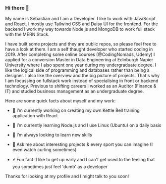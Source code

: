 ### Hi there 👋


My name is Sebastian and I am a Developer. I like to work with JavaScript and React. I mostly use Tailwind CSS and Daisy UI for the frontend.
For the backend I work my way towards Node.js and MongoDB to work full stack with the MERN Stack.

I have built some projects and they are public repos, so please feel free to have a look at them. I am a self thaught developer who started coding in 2019. After completing some online courses (@CodingNomads, Udemy) I applied for a conversion Master in Data Engineering at Edinburgh Napier University where I also spent one year during my undergraduate degree. I like the logical side of programming and databases rather than being a designer. I also like the overview and the big picture of projects. That's why I am focussing on fullstack work instead of specialising in front or backend technology. Previous to shifting careers I worked as an Auditor (Finance & IT) and studied business management as an undergraduate degree.

Here are some quick facts about myself and my work:

- 🔭 I’m currently working on creating my own Kettle Bell training application with React
- 🌱 I’m currently learning Node.js and I use Linux (Ubuntu) on a daily basis
- 🤔 I’m always looking to learn new skills

- 💬 Ask me about interesting projects & every sport you can imagine (I even watch curling sometimes)

- ⚡ Fun fact: I like to get up early and I can't get used to the feeling that you sometimes just feel 'dumb' as a developer


Thanks for looking at my profile and I might talk to you soon!

